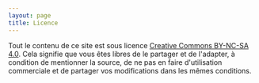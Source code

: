 ```yaml
---
layout: page
title: Licence
---
```


Tout le contenu de ce site est sous licence [Creative Commons BY-NC-SA 4.0](https://creativecommons.org/licenses/by-nc-sa/4.0/deed.fr). Cela signifie que vous êtes libres de le partager et de l'adapter, à condition de mentionner la source, de ne pas en faire d'utilisation commerciale et de partager vos modifications dans les mêmes conditions.
